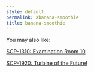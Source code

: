 ```yaml
---
style: default
permalink: Xbanana-smoothie
title: banana-smoothie
---
```

You may also like:

[SCP-1310: Examination Room 10](http://scp-wiki.net/scp-1310)

[SCP-1920: Turbine of the Future!](http://scp-wiki.net/scp-1920)
